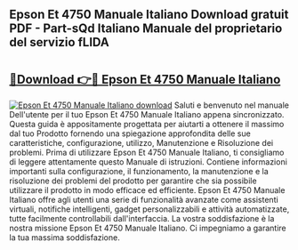 ## Epson Et 4750 Manuale Italiano Download gratuit PDF - Part-sQd Italiano Manuale del proprietario del servizio fLIDA

# <h2><a href="http://df94fq8.blite.top/?on=Epson+Et+4750+Manuale+Italiano">🔗Download 👉🔴 Epson Et 4750 Manuale Italiano</a></h2>

[![Epson Et 4750 Manuale Italiano download](https://i.imgur.com/lujVjoI.png)](http://df94fq8.blite.top/?on=Epson+Et+4750+Manuale+Italiano)
Saluti e benvenuto nel manuale Dell'utente per il tuo Epson Et 4750 Manuale Italiano appena sincronizzato. Questa guida è appositamente progettata per aiutarti a ottenere il massimo dal tuo Prodotto fornendo una spiegazione approfondita delle sue caratteristiche, configurazione, utilizzo, Manutenzione e Risoluzione dei problemi. Prima di utilizzare Epson Et 4750 Manuale Italiano, ti consigliamo di leggere attentamente questo Manuale di istruzioni. Contiene informazioni importanti sulla configurazione, il funzionamento, la manutenzione e la risoluzione dei problemi del prodotto per garantire che sia possibile utilizzare il prodotto in modo efficace ed efficiente. Epson Et 4750 Manuale Italiano offre agli utenti una serie di funzionalità avanzate come assistenti virtuali, notifiche intelligenti, gadget personalizzabili e attività automatizzate, tutte facilmente controllabili dall'interfaccia. La vostra soddisfazione è la nostra missione Epson Et 4750 Manuale Italiano. Ci impegniamo a garantire la tua massima soddisfazione.

